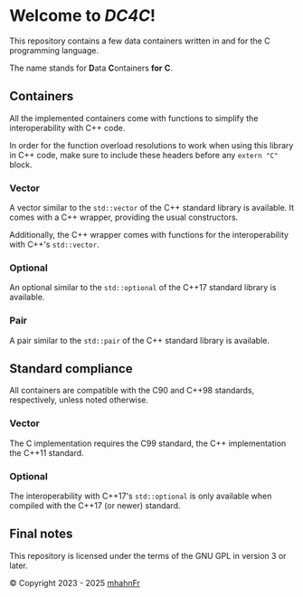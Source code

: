 # Welcome to _DC4C_!
This repository contains a few data containers written in and for the C programming language.

The name stands for **D**ata **C**ontainers **for** **C**.

## Containers
All the implemented containers come with functions to simplify the interoperability with C++ code.

In order for the function overload resolutions to work when using this library in C++ code,
make sure to include these headers before any `extern "C"` block.

### Vector
A vector similar to the `std::vector` of the C++ standard library is available. It comes with a
C++ wrapper, providing the usual constructors.

Additionally, the C++ wrapper comes with functions for the interoperability with C++'s `std::vector`.

### Optional
An optional similar to the `std::optional` of the C++17 standard library is available.

### Pair
A pair similar to the `std::pair` of the C++ standard library is available.

## Standard compliance
All containers are compatible with the C90 and C++98 standards, respectively, unless noted otherwise.

### Vector
The C implementation requires the C99 standard, the C++ implementation the C++11 standard.

### Optional
The interoperability with C++17's `std::optional` is only available when compiled with the C++17 (or newer) standard.

## Final notes
This repository is licensed under the terms of the GNU GPL in version 3 or later.

© Copyright 2023 - 2025 [mhahnFr][1]

[1]: https://github.com/mhahnFr
